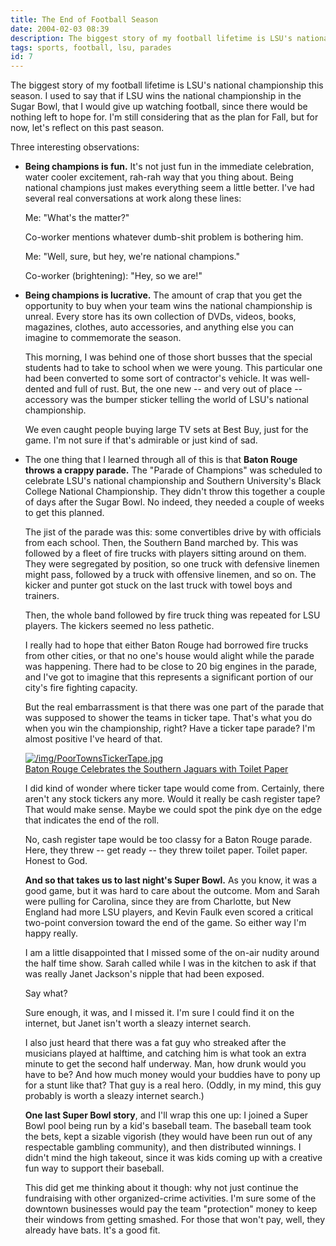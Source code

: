 ```yaml
---
title: The End of Football Season
date: 2004-02-03 08:39
description: The biggest story of my football lifetime is LSU's national championship this season.  I used to say that if LSU wins the national championship in the Sugar Bowl, that I would give up watching football, since there would be nothing left to hope for.  I'm still considering that as the plan for Fall, but for now, let's reflect on this past season.
tags: sports, football, lsu, parades
id: 7
---
```

The biggest story of my football lifetime is LSU's national championship this season.  I used to say that if LSU wins the national championship in the Sugar Bowl, that I would give up watching football, since there would be nothing left to hope for.  I'm still considering that as the plan for Fall, but for now, let's reflect on this past season.

Three interesting observations:

<ul><li><p>  <b>Being champions is fun.</b>  It's not just fun in the immediate celebration, water cooler excitement, rah-rah way that you thing about.  Being national champions just makes everything seem a little better.  I've had several real conversations at work along these lines:</p>

<p>Me:  "What's the matter?"</p>

<p>Co-worker mentions whatever dumb-shit problem is bothering him.</p>

<p>Me:  "Well, sure, but hey, we're national champions."</p>

<p>Co-worker (brightening):  "Hey, so we are!"</p>

</li><li><p><b>Being champions is lucrative.</b>  The amount of crap that you get the opportunity to buy when your team wins the national championship is unreal.  Every store has its own collection of DVDs, videos, books, magazines, clothes, auto accessories, and anything else you can imagine to commemorate the season.  </p>

<p>This morning, I was behind one of those short busses that the special students had to take to school when we were young.  This particular one had been converted to some sort of contractor's vehicle.  It was well-dented and full of rust.  But, the one new -- and very out of place -- accessory was the bumper sticker telling the world of LSU's national championship.
</p>

<p>We even caught people buying large TV sets at Best Buy, just for the game.  I'm not sure if that's admirable or just kind of sad.</p>

</li><li><p>  The one thing that I learned through all of this is that <b>Baton Rouge throws a crappy parade.</b>  The "Parade of Champions" was scheduled to celebrate LSU's national championship and Southern University's Black College National Championship.  They didn't throw this together a couple of days after the Sugar Bowl.  No indeed, they needed a couple of weeks to get this planned.</p>

<p>The jist of the parade was this:  some convertibles drive by with officials from each school.  Then, the Southern Band marched by.  This was followed by a fleet of fire trucks with players sitting around on them.  They were segregated by position, so one truck with defensive linemen might pass, followed by a truck with offensive linemen, and so on.  The kicker and punter got stuck on the last truck with towel boys and trainers.
</p>

<p>Then, the whole band followed by fire truck thing was repeated for LSU players.  The kickers seemed no less pathetic.
</p>

<p>I really had to hope that either Baton Rouge had borrowed fire trucks from other cities, or that no one's house would alight while the parade was happening.  There had to be close to 20 big engines in the parade, and I've got to imagine that this represents a significant portion of our city's fire fighting capacity.
</p>

<p>But the real embarrassment is that there was one part of the parade that was supposed to shower the teams in ticker tape.  That's what you do when you win the championship, right?  Have a ticker tape parade?  I'm almost positive I've heard of that.
</p>

<a class="lightview alignright" href="/img/PoorTownsTickerTape.jpg" data-lightview-caption="Baton Rouge Celebrates the Southern Jaguars with Toilet Paper" data-lightview-group="group1" style="width:350px;"><img src="/img/PoorTownsTickerTape.jpg" alt="/img/PoorTownsTickerTape.jpg"><br><span class="caption">Baton Rouge Celebrates the Southern Jaguars with Toilet Paper</span></a>

<p>I did kind of wonder where ticker tape would come from.  Certainly, there aren't any stock tickers any more.  Would it really be cash register tape?  That would make sense.  Maybe we could spot the pink dye on the edge that indicates the end of the roll.
</p>

<p>No, cash register tape would be too classy for a Baton Rouge parade.  Here, they threw -- get ready -- they threw toilet paper.  Toilet paper.  Honest to God.
</p>

<p><b>And so that takes us to last night's Super Bowl.</b>  As you know, it was a good game, but it was hard to care about the outcome.  Mom and Sarah were pulling for Carolina, since they are from Charlotte, but New England had more LSU players, and Kevin Faulk even scored a critical two-point conversion toward the end of the game.  So either way I'm happy really.
</p>

<p>I am a little disappointed that I missed some of the on-air nudity around the half time show.  Sarah called while I was in the kitchen to ask if that was really Janet Jackson's nipple that had been exposed.  
</p>

<p>Say what?  
</p>

<p>Sure enough, it was, and I missed it.  I'm sure I could find it on the internet, but Janet isn't worth a sleazy internet search.
</p>

<p>I also just heard that there was a fat guy who streaked after the musicians played at halftime, and catching him is what took an extra minute to get the second half underway.  Man, how drunk would you have to be?  And how much money would your buddies have to pony up for a stunt like that?  That guy is a real hero.  (Oddly, in my mind, this guy probably is worth a sleazy internet search.)</p>

<p><b>One last Super Bowl story</b>, and I'll wrap this one up:  I joined a Super Bowl pool being run by a kid's baseball team.  The baseball team took the bets, kept a sizable vigorish (they would have been run out of any respectable gambling community), and then distributed winnings.  I didn't mind the high takeout, since it was kids coming up with a creative fun way to support their baseball.  
</p>

<p>This did get me thinking about it though:  why not just continue the fundraising with other organized-crime activities.  I'm sure some of the downtown businesses would pay the team "protection" money to keep their windows from getting smashed.  For those that won't pay, well, they already have bats.  It's a good fit.
</p>

</li></ul>